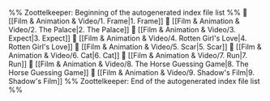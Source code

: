 %% Zoottelkeeper: Beginning of the autogenerated index file list  %%
📄 [[Film & Animation & Video/1. Frame|1. Frame]]
📄 [[Film & Animation & Video/2. The Palace|2. The Palace]]
📄 [[Film & Animation & Video/3. Expect|3. Expect]]
📄 [[Film & Animation & Video/4. Rotten Girl's Love|4. Rotten Girl's Love]]
📄 [[Film & Animation & Video/5. Scar|5. Scar]]
📄 [[Film & Animation & Video/6. Cat|6. Cat]]
📄 [[Film & Animation & Video/7. Run|7. Run]]
📄 [[Film & Animation & Video/8. The Horse Guessing Game|8. The Horse Guessing Game]]
📄 [[Film & Animation & Video/9. Shadow's Film|9. Shadow's Film]]
%% Zoottelkeeper: End of the autogenerated index file list  %%
